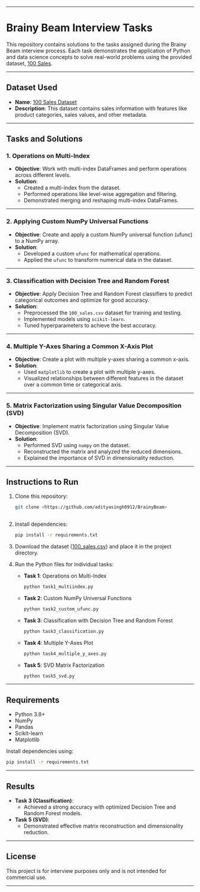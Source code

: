 
---

# Brainy Beam Interview Tasks

This repository contains solutions to the tasks assigned during the Brainy Beam interview process. Each task demonstrates the application of Python and data science concepts to solve real-world problems using the provided dataset, [100 Sales](https://www.kaggle.com/datasets/nishathakkar/100-sales).

---

## Dataset Used

- **Name**: [100 Sales Dataset](https://www.kaggle.com/datasets/nishathakkar/100-sales)
- **Description**: This dataset contains sales information with features like product categories, sales values, and other metadata.

---

## Tasks and Solutions

### 1. **Operations on Multi-Index**
   - **Objective**: Work with multi-index DataFrames and perform operations across different levels.
   - **Solution**:
     - Created a multi-index from the dataset.
     - Performed operations like level-wise aggregation and filtering.
     - Demonstrated merging and reshaping multi-index DataFrames.

---

### 2. **Applying Custom NumPy Universal Functions**
   - **Objective**: Create and apply a custom NumPy universal function (ufunc) to a NumPy array.
   - **Solution**:
     - Developed a custom `ufunc` for mathematical operations.
     - Applied the `ufunc` to transform numerical data in the dataset.

---

### 3. **Classification with Decision Tree and Random Forest**
   - **Objective**: Apply Decision Tree and Random Forest classifiers to predict categorical outcomes and optimize for good accuracy.
   - **Solution**:
     - Preprocessed the `100_sales.csv` dataset for training and testing.
     - Implemented models using `scikit-learn`.
     - Tuned hyperparameters to achieve the best accuracy.

---

### 4. **Multiple Y-Axes Sharing a Common X-Axis Plot**
   - **Objective**: Create a plot with multiple y-axes sharing a common x-axis.
   - **Solution**:
     - Used `matplotlib` to create a plot with multiple y-axes.
     - Visualized relationships between different features in the dataset over a common time or categorical axis.

---

### 5. **Matrix Factorization using Singular Value Decomposition (SVD)**
   - **Objective**: Implement matrix factorization using Singular Value Decomposition (SVD).
   - **Solution**:
     - Performed SVD using `numpy` on the dataset.
     - Reconstructed the matrix and analyzed the reduced dimensions.
     - Explained the importance of SVD in dimensionality reduction.

---

## Instructions to Run

1. Clone this repository:
   ```bash
   git clone <https://github.com/adityasingh0912/BrainyBeam>
  
   ```

2. Install dependencies:
   ```bash
   pip install -r requirements.txt
   ```

3. Download the dataset ([100_sales.csv](https://www.kaggle.com/datasets/nishathakkar/100-sales)) and place it in the project directory.

4. Run the Python files for individual tasks:
   - **Task 1**: Operations on Multi-Index
     ```bash
     python task1_multiindex.py
     ```
   - **Task 2**: Custom NumPy Universal Functions
     ```bash
     python task2_custom_ufunc.py
     ```
   - **Task 3**: Classification with Decision Tree and Random Forest
     ```bash
     python task3_classification.py
     ```
   - **Task 4**: Multiple Y-Axes Plot
     ```bash
     python task4_multiple_y_axes.py
     ```
   - **Task 5**: SVD Matrix Factorization
     ```bash
     python task5_svd.py
     ```

---

## Requirements

- Python 3.8+
- NumPy
- Pandas
- Scikit-learn
- Matplotlib

Install dependencies using:
```bash
pip install -r requirements.txt
```

---

## Results

- **Task 3 (Classification)**:
  - Achieved a strong accuracy with optimized Decision Tree and Random Forest models.
- **Task 5 (SVD)**:
  - Demonstrated effective matrix reconstruction and dimensionality reduction.

---

## License

This project is for interview purposes only and is not intended for commercial use.

---


